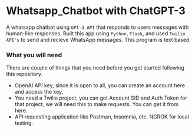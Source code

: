 # Whatsapp_Chatbot with ChatGPT-3

A whatsapp chatbot using `GPT-3 API` that responds to users messages with human-like responses. Built this app using `Python`, `Flask`, and used `Twilio API's` to send and recieve WhatsApp messages. This program is text based

### What you will need

There are couple of things that you need before you get started following this repository.

* OpenAI API key, since it is open to all, you can create an account here and access the key.
* You need a Twilio project, you can get Account SID and Auth Token for that project, we will need this to make requests. You can get it from here.
* API requesting application like Postman, Insomnia, etc. NGROK for local testing.
